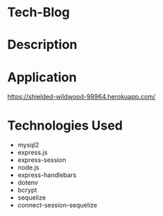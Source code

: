 # Tech-Blog

# Description

# Application
https://shielded-wildwood-98964.herokuapp.com/

# Technologies Used
- mysql2
- express.js
- express-session
- node.js
- express-handlebars
- dotenv
- bcrypt
- sequelize
- connect-session-sequelize